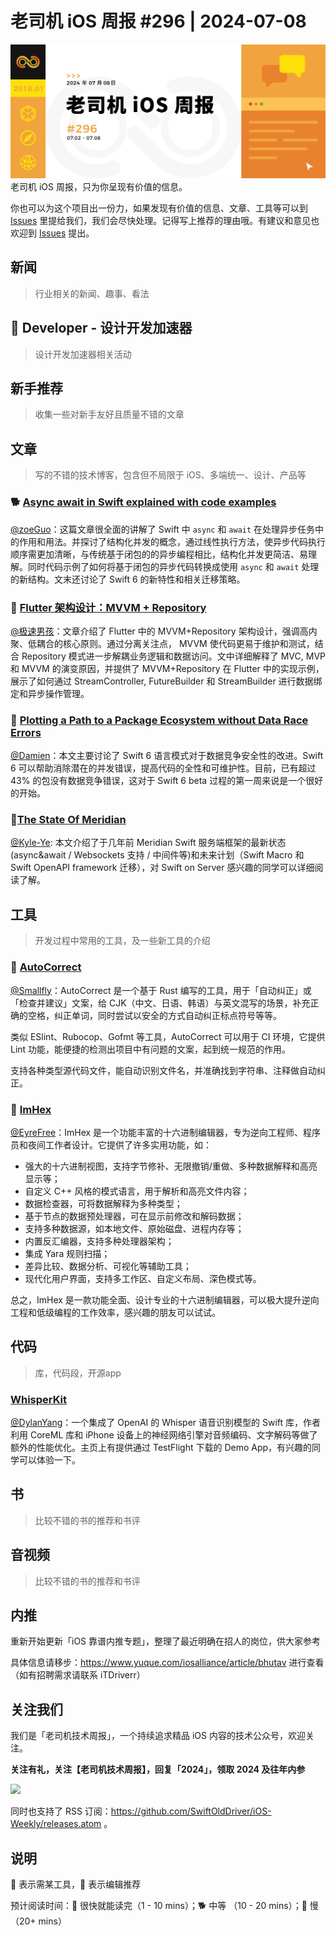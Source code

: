 # 老司机 iOS 周报 #296 | 2024-07-08

![ios-weekly](https://github.com/SwiftOldDriver/iOS-Weekly/blob/master/assets/weekly-header/296.jpg?raw=true)
老司机 iOS 周报，只为你呈现有价值的信息。

你也可以为这个项目出一份力，如果发现有价值的信息、文章、工具等可以到 [Issues](https://github.com/SwiftOldDriver/iOS-Weekly/issues) 里提给我们，我们会尽快处理。记得写上推荐的理由哦。有建议和意见也欢迎到 [Issues](https://github.com/SwiftOldDriver/iOS-Weekly/issues) 提出。

## 新闻

> 行业相关的新闻、趣事、看法

##  Developer - 设计开发加速器

> 设计开发加速器相关活动

## 新手推荐

> 收集一些对新手友好且质量不错的文章

## 文章

> 写的不错的技术博客，包含但不局限于 iOS、多端统一、设计、产品等

### 🐕 [Async await in Swift explained with code examples](https://www.avanderlee.com/swift/async-await/)

[@zoeGuo](https://github.com/zoeGuo)：这篇文章很全面的讲解了 Swift 中 `async` 和 `await` 在处理异步任务中的作用和用法。并探讨了结构化并发的概念，通过线性执行方法，使异步代码执行顺序需更加清晰，与传统基于闭包的的异步编程相比，结构化并发更简洁、易理解。同时代码示例了如何将基于闭包的异步代码转换成使用 `async` 和 `await` 处理的新结构。文末还讨论了 Swift 6 的新特性和相关迁移策略。

### 🐎 [Flutter 架构设计：MVVM + Repository](https://mp.weixin.qq.com/s/pEQmf9LjhpsHQ7SOe33IPg   )
[@极速男孩](https://github.com/ztlyyznf001)：文章介绍了 Flutter 中的 MVVM+Repository 架构设计，强调高内聚、低耦合的核心原则。通过分离关注点， MVVM 使代码更易于维护和测试，结合 Repository 模式进一步解耦业务逻辑和数据访问。文中详细解释了 MVC, MVP 和 MVVM 的演变原因，并提供了 MVVM+Repository 在 Flutter 中的实现示例，展示了如何通过 StreamController, FutureBuilder 和 StreamBuilder 进行数据绑定和异步操作管理。

### 🐎 [Plotting a Path to a Package Ecosystem without Data Race Errors ](https://www.swift.org/blog/ready-for-swift-6/)
[@Damien](https://github.com/ZengyiMa)：本文主要讨论了 Swift 6 语言模式对于数据竞争安全性的改进。Swift 6 可以帮助消除潜在的并发错误，提高代码的全性和可维护性。目前，已有超过 43% 的包没有数据竞争错误，这对于 Swift 6 beta 过程的第一周来说是一个很好的开始。

### 🐎[The State Of Meridian](https://khanlou.com/2024/06/the-state-of-meridian/)

[@Kyle-Ye](https://github.com/Kyle-Ye): 本文介绍了于几年前 Meridian Swift 服务端框架的最新状态(async&await / Websockets 支持 / 中间件等)和未来计划（Swift Macro 和 Swift OpenAPI framework 迁移），对 Swift on Server 感兴趣的同学可以详细阅读了解。

## 工具

> 开发过程中常用的工具，及一些新工具的介绍

### 🐎 [AutoCorrect](https://github.com/huacnlee/autocorrect)

[@Smallfly](https://github.com/iostalks)：AutoCorrect 是一个基于 Rust 编写的工具，用于「自动纠正」或「检查并建议」文案，给 CJK（中文、日语、韩语）与英文混写的场景，补充正确的空格，纠正单词，同时尝试以安全的方式自动纠正标点符号等等。

类似 ESlint、Rubocop、Gofmt 等工具，AutoCorrect 可以用于 CI 环境，它提供 Lint 功能，能便捷的检测出项目中有问题的文案，起到统一规范的作用。

支持各种类型源代码文件，能自动识别文件名，并准确找到字符串、注释做自动纠正。

### 🐎 [ImHex](https://github.com/WerWolv/ImHex)

[@EyreFree](https://github.com/EyreFree)：ImHex 是一个功能丰富的十六进制编辑器，专为逆向工程师、程序员和夜间工作者设计。它提供了许多实用功能，如：

- 强大的十六进制视图，支持字节修补、无限撤销/重做、多种数据解释和高亮显示等；
- 自定义 C++ 风格的模式语言，用于解析和高亮文件内容；
- 数据检查器，可将数据解释为多种类型；
- 基于节点的数据预处理器，可在显示前修改和解码数据；
- 支持多种数据源，如本地文件、原始磁盘、进程内存等；
- 内置反汇编器，支持多种处理器架构；
- 集成 Yara 规则扫描；
- 差异比较、数据分析、可视化等辅助工具；
- 现代化用户界面，支持多工作区、自定义布局、深色模式等。

总之，ImHex 是一款功能全面、设计专业的十六进制编辑器，可以极大提升逆向工程和低级编程的工作效率，感兴趣的朋友可以试试。

## 代码

> 库，代码段，开源app

### [WhisperKit](https://github.com/argmaxinc/WhisperKit/)

[@DylanYang](https://github.com/Dylan19Yang)：一个集成了 OpenAI 的 Whisper 语音识别模型的 Swift 库，作者利用 CoreML 库和 iPhone 设备上的神经网络引擎对音频编码、文字解码等做了额外的性能优化。主页上有提供通过 TestFlight 下载的 Demo App，有兴趣的同学可以体验一下。

## 书

> 比较不错的书的推荐和书评

## 音视频

> 比较不错的书的推荐和书评

## 内推

重新开始更新「iOS 靠谱内推专题」，整理了最近明确在招人的岗位，供大家参考

具体信息请移步：https://www.yuque.com/iosalliance/article/bhutav 进行查看（如有招聘需求请联系 iTDriverr）

## 关注我们

我们是「老司机技术周报」，一个持续追求精品 iOS 内容的技术公众号，欢迎关注。

**关注有礼，关注【老司机技术周报】，回复「2024」，领取 2024 及往年内参**

![](https://github.com/SwiftOldDriver/iOS-Weekly/blob/master/assets/qrcode_for_wechat.jpg?raw=true)

同时也支持了 RSS 订阅：https://github.com/SwiftOldDriver/iOS-Weekly/releases.atom 。

## 说明

🚧 表示需某工具，🌟 表示编辑推荐

预计阅读时间：🐎 很快就能读完（1 - 10 mins）；🐕 中等 （10 - 20 mins）；🐢 慢（20+ mins）
